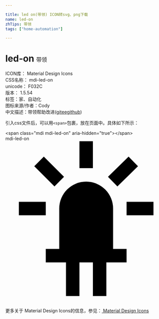 ```yaml
---

title: led on(带领) ICON转svg、png下载
name: led-on
zhTips: 带领
tags: ["home-automation"]

---
```


# led-on  <small style="font-size: 60%;font-weight: 100">带领</small>


<div class="detail-page">
<p>
<span>
ICON库：
<span class="badge-secondary badge">Material Design Icons</span> 
</span>
<br/>
<span>
CSS名称：
<span class="badge-secondary badge">mdi-led-on</span> 
</span>
<br/>
<span>
unicode：
<span class="badge-secondary badge">F032C</span> 
<copy-btn content='F032C' btn-title=""></copy-btn>
<copy-btn :content='String.fromCodePoint(parseInt("F032C", 16))' btn-title="复制U"></copy-btn>
</span>
<br/>
<span>
版本：
<span class="badge-secondary badge">1.5.54</span> 
</span><br/><span>标签：<span class="badge-light badge"><router-link to="/tags/home-automation.html">家、自动化</router-link></span></span>
<br/>
<span>图标来源/作者：<span class="badge-light badge">Cody</span></span> 
<br/>
<span class="zh-detail">中文描述：<span class="badge-primary badge">带领</span><span class="help-link"><span>帮助改进</span>(<a href="https://gitee.com/liuwave/icon-helper/edit/master/json/material/led-on.json" target="_blank" rel="noopener noreferrer">gitee</a><a href="https://github.com/liuwave/icon-helper/edit/master/json/material/led-on.json" target="_blank" rel="noopener noreferrer">github</a></span>)</span><br/>
</p>
</div>
<div class="alert alert-dark">
  <i class="mdi mdi-led-on mdi-48px"></i>
  <i class="mdi mdi-led-on mdi-36px"></i>
  <i class="mdi mdi-led-on mdi-24px"></i>
  <i class="mdi mdi-led-on mdi-18px"></i>
</div>
<div>
  <p>引入css文件后，可以用<code>&lt;span&gt;</code>包裹，放在页面中。具体如下所示：    
  </p>
  <div class="alert alert-primary" style="font-size: 14px">
    &lt;span class="mdi mdi-led-on" aria-hidden="true"&gt;&lt;/span&gt;
    <copy-btn content='<span class="mdi mdi-led-on" aria-hidden="true"></span>'></copy-btn>
  </div>
  <div class="alert alert-secondary">
    <i class="mdi mdi-led-on"
    style="font-size: 24px"
    aria-hidden="true"></i> mdi-led-on
    <copy-btn content="mdi-led-on" btn-title="复制图标名称"></copy-btn>
  </div>
</div>
<div id="svg" class="svg-wrap">
<svg xmlns="http://www.w3.org/2000/svg" viewBox="0 0 24 24"><path d="M11,0V4H13V0H11M18.3,2.29L15.24,5.29L16.64,6.71L19.7,3.71L18.3,2.29M5.71,2.29L4.29,3.71L7.29,6.71L8.71,5.29L5.71,2.29M12,6A4,4 0 0,0 8,10V16H6V18H9V23H11V18H13V23H15V18H18V16H16V10A4,4 0 0,0 12,6M2,9V11H6V9H2M18,9V11H22V9H18Z" /></svg>
</div>
<detail full-name='mdi-led-on'></detail>
    
<div><p>更多关于 Material Design Icons的信息，参见：<a target="_blank" href="https://iconhelper.cn/material.html"> Material Design Icons</a>
</p></div>
